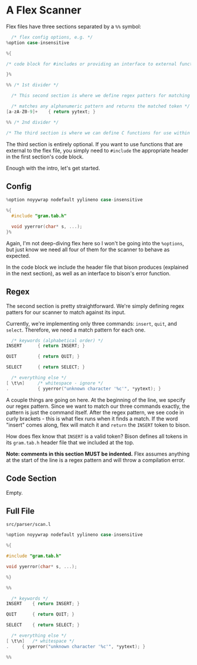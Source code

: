# A Flex Scanner

Flex files have three sections separated by a `%%` symbol:

```c
  /* flex config options, e.g. */
%option case-insensitive

%{

/* code block for #includes or providing an interface to external functions */

}%

%% /* 1st divider */

  /* This second section is where we define regex patters for matching tokens from the input, e.g. */

  /* matches any alphanumeric pattern and returns the matched token */
[a-zA-Z0-9]+    { return yytext; }

%% /* 2nd divider */

/* The third section is where we can define C functions for use within the lexer */
```

The third section is entirely optional. If you want to use functions that are external to the flex file, you simply need to `#include` the appropriate header in the first section's code block.

Enough with the intro, let's get started.

## Config

```c
%option noyywrap nodefault yylineno case-insensitive

%{
  #include "gram.tab.h"

  void yyerror(char* s, ...);
}%
```

Again, I'm not deep-diving flex here so I won't be going into the `%options`, but just know we need all four of them for the scanner to behave as expected.

In the code block we include the header file that bison produces (explained in the next section), as well as an interface to bison's error function.

## Regex

The second section is pretty straightforward. We're simply defining regex patters for our scanner to match against its input.

Currently, we're implementing only three commands: `insert`, `quit`, and `select`. Therefore, we need a match pattern for each one.

```c
  /* keywords (alphabetical order) */
INSERT      { return INSERT; }

QUIT        { return QUIT; }

SELECT      { return SELECT; }

  /* everything else */
[ \t\n]     /* whitespace - ignore */
.           { yyerror("unknown character '%c'", *yytext); }
```

A couple things are going on here. At the beginning of the line, we specify our regex pattern. Since we want to match our three commands exactly, the pattern is just the command itself. After the regex pattern, we see code in curly brackets - this is what flex runs when it finds a match. If the word "insert" comes along, flex will match it and `return` the `INSERT` token to bison. 

How does flex know that `INSERT` is a valid token? Bison defines all tokens in its `gram.tab.h` header file that we included at the top.

**Note: comments in this section MUST be indented.** Flex assumes anything at the start of the line is a regex pattern and will throw a compilation error.

## Code Section

Empty.

## Full File

`src/parser/scan.l`

```c
%option noyywrap nodefault yylineno case-insensitive

%{

#include "gram.tab.h"

void yyerror(char* s, ...);

%}

%%

  /* keywords */
INSERT    { return INSERT; }

QUIT      { return QUIT; }

SELECT    { return SELECT; }

  /* everything else */
[ \t\n]   /* whitespace */
.     { yyerror("unknown character '%c'", *yytext); }

%%
```